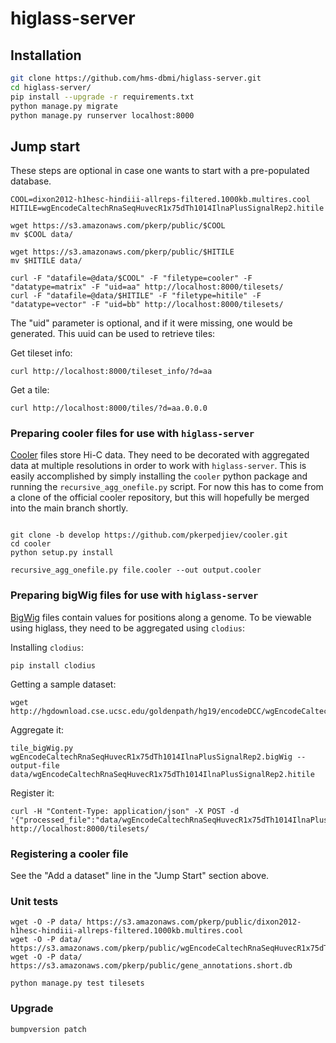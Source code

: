 # higlass-server

## Installation

```bash
git clone https://github.com/hms-dbmi/higlass-server.git
cd higlass-server/
pip install --upgrade -r requirements.txt
python manage.py migrate
python manage.py runserver localhost:8000
```

## Jump start

These steps are optional in case one wants to start with a pre-populated database.

```
COOL=dixon2012-h1hesc-hindiii-allreps-filtered.1000kb.multires.cool
HITILE=wgEncodeCaltechRnaSeqHuvecR1x75dTh1014IlnaPlusSignalRep2.hitile

wget https://s3.amazonaws.com/pkerp/public/$COOL
mv $COOL data/

wget https://s3.amazonaws.com/pkerp/public/$HITILE
mv $HITILE data/

curl -F "datafile=@data/$COOL" -F "filetype=cooler" -F "datatype=matrix" -F "uid=aa" http://localhost:8000/tilesets/
curl -F "datafile=@data/$HITILE" -F "filetype=hitile" -F "datatype=vector" -F "uid=bb" http://localhost:8000/tilesets/
```

The "uid" parameter is optional, and if it were missing, one would be generated.
This uuid can be used to retrieve tiles:

Get tileset info:

```
curl http://localhost:8000/tileset_info/?d=aa
```

Get a tile:

```
curl http://localhost:8000/tiles/?d=aa.0.0.0
```

### Preparing cooler files for use with `higlass-server`

[Cooler](https://github.com/mirnylab/cooler) files store Hi-C data. They need to be decorated with aggregated data at multiple resolutions in order to work with `higlass-server`.
This is easily accomplished by simply installing the `cooler` python package and running the `recursive_agg_onefile.py` script. For now this has to come from a clone of the
official cooler repository, but this will hopefully be merged into the main branch shortly.

```

git clone -b develop https://github.com/pkerpedjiev/cooler.git
cd cooler
python setup.py install

recursive_agg_onefile.py file.cooler --out output.cooler
```

### Preparing bigWig files for use with `higlass-server`

[BigWig](https://genome.ucsc.edu/goldenpath/help/bigWig.html) files contain values for positions along a genome. To be viewable using higlass, they need to be aggregated using `clodius`:

Installing `clodius`:

```
pip install clodius
```

Getting a sample dataset:

```
wget http://hgdownload.cse.ucsc.edu/goldenpath/hg19/encodeDCC/wgEncodeCaltechRnaSeq/wgEncodeCaltechRnaSeqHuvecR1x75dTh1014IlnaPlusSignalRep2.bigWig
```

Aggregate it:

```
tile_bigWig.py wgEncodeCaltechRnaSeqHuvecR1x75dTh1014IlnaPlusSignalRep2.bigWig --output-file data/wgEncodeCaltechRnaSeqHuvecR1x75dTh1014IlnaPlusSignalRep2.hitile
```

Register it:

```
curl -H "Content-Type: application/json" -X POST -d '{"processed_file":"data/wgEncodeCaltechRnaSeqHuvecR1x75dTh1014IlnaPlusSignalRep2","file_type":"hitile"}' http://localhost:8000/tilesets/
```

### Registering a cooler file

See the "Add a dataset" line in the "Jump Start" section above.

### Unit tests

```
wget -O -P data/ https://s3.amazonaws.com/pkerp/public/dixon2012-h1hesc-hindiii-allreps-filtered.1000kb.multires.cool
wget -O -P data/ https://s3.amazonaws.com/pkerp/public/wgEncodeCaltechRnaSeqHuvecR1x75dTh1014IlnaPlusSignalRep2.hitile
wget -O -P data/ https://s3.amazonaws.com/pkerp/public/gene_annotations.short.db

python manage.py test tilesets
```

### Upgrade

```
bumpversion patch
```
